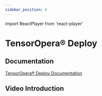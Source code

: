 ```yaml
---
sidebar_position: 6
---
```


import ReactPlayer from 'react-player'

# TensorOpera® Deploy

## Documentation
[TensorOpera® Deploy Documentation](./../deploy/index.md)

## Video Introduction
<ReactPlayer playing controls url='https://tensoropera.ai/deploy_v0.mp4' width="100%" height="528px"/>

